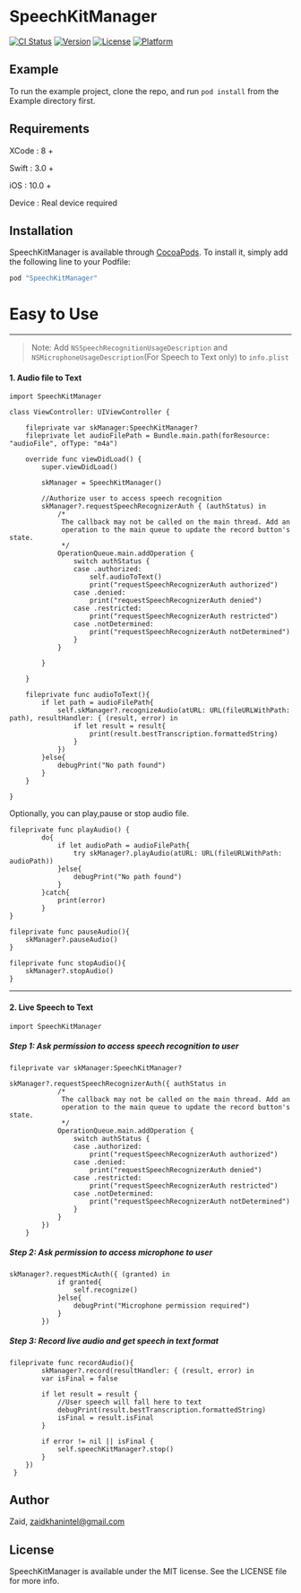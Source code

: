 # SpeechKitManager

[![CI Status](http://img.shields.io/travis/Zaid/SpeechKitManager.svg?style=flat)](https://travis-ci.org/Zaid/SpeechKitManager)
[![Version](https://img.shields.io/cocoapods/v/SpeechKitManager.svg?style=flat)](http://cocoapods.org/pods/SpeechKitManager)
[![License](https://img.shields.io/cocoapods/l/SpeechKitManager.svg?style=flat)](http://cocoapods.org/pods/SpeechKitManager)
[![Platform](https://img.shields.io/cocoapods/p/SpeechKitManager.svg?style=flat)](http://cocoapods.org/pods/SpeechKitManager)

## Example

To run the example project, clone the repo, and run `pod install` from the Example directory first.

## Requirements
XCode : 8 +

Swift : 3.0 +

iOS   : 10.0 +

Device : Real device required

## Installation

SpeechKitManager is available through [CocoaPods](http://cocoapods.org). To install
it, simply add the following line to your Podfile:

```ruby
pod "SpeechKitManager"
```
# Easy to Use
___
> Note: Add `NSSpeechRecognitionUsageDescription` and `NSMicrophoneUsageDescription`(For Speech to Text only) to `info.plist`

#### 1. Audio file to Text

    import SpeechKitManager
    
    class ViewController: UIViewController {
    
        fileprivate var skManager:SpeechKitManager?
        fileprivate let audioFilePath = Bundle.main.path(forResource: "audioFile", ofType: "m4a")
        
        override func viewDidLoad() {
            super.viewDidLoad()
    
            skManager = SpeechKitManager()
            
            //Authorize user to access speech recognition
            skManager?.requestSpeechRecognizerAuth { (authStatus) in
                /*
                 The callback may not be called on the main thread. Add an
                 operation to the main queue to update the record button's state.
                 */
                OperationQueue.main.addOperation {
                    switch authStatus {
                    case .authorized:
                        self.audioToText()
                        print("requestSpeechRecognizerAuth authorized")
                    case .denied:
                        print("requestSpeechRecognizerAuth denied")
                    case .restricted:
                        print("requestSpeechRecognizerAuth restricted")
                    case .notDetermined:
                        print("requestSpeechRecognizerAuth notDetermined")
                    }
                }
                
            }
            
        }
        
        fileprivate func audioToText(){
            if let path = audioFilePath{
                self.skManager?.recognizeAudio(atURL: URL(fileURLWithPath: path), resultHandler: { (result, error) in
                    if let result = result{
                        print(result.bestTranscription.formattedString)
                    }
                })
            }else{
                debugPrint("No path found")
            }
        }
    
    }

Optionally, you can play,pause or stop audio file.

    fileprivate func playAudio() {
            do{
                if let audioPath = audioFilePath{
                    try skManager?.playAudio(atURL: URL(fileURLWithPath: audioPath))
                }else{
                    debugPrint("No path found")
                }
            }catch{
                print(error)
            }
    }
    
    fileprivate func pauseAudio(){
        skManager?.pauseAudio()
    }
    
    fileprivate func stopAudio(){
        skManager?.stopAudio()
    }

____
#### 2. Live Speech to Text

    import SpeechKitManager
##### Step 1: Ask permission to access speech recognition to user

    fileprivate var skManager:SpeechKitManager?
        
    skManager?.requestSpeechRecognizerAuth({ authStatus in
                /*
                 The callback may not be called on the main thread. Add an
                 operation to the main queue to update the record button's state.
                 */
                OperationQueue.main.addOperation {
                    switch authStatus {
                    case .authorized:
                        print("requestSpeechRecognizerAuth authorized")
                    case .denied:
                        print("requestSpeechRecognizerAuth denied")
                    case .restricted:
                        print("requestSpeechRecognizerAuth restricted")
                    case .notDetermined:
                        print("requestSpeechRecognizerAuth notDetermined")
                    }
                }
            })
        }
        
##### Step 2: Ask permission to access microphone to user
    skManager?.requestMicAuth({ (granted) in
                if granted{
                    self.recognize()
                }else{
                    debugPrint("Microphone permission required")
                }
            })

##### Step 3: Record live audio and get speech in text format
    fileprivate func recordAudio(){
            skManager?.record(resultHandler: { (result, error) in
            var isFinal = false
            
            if let result = result {
                //User speech will fall here to text
                debugPrint(result.bestTranscription.formattedString)
                isFinal = result.isFinal
            }
            
            if error != nil || isFinal {
                self.speechKitManager?.stop()
            }
        })
     }
        
## Author

Zaid, zaidkhanintel@gmail.com

## License

SpeechKitManager is available under the MIT license. See the LICENSE file for more info.
